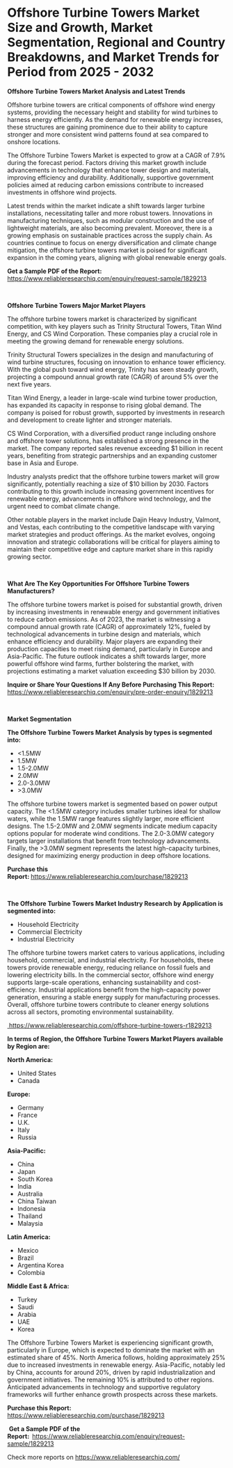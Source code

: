 <p><h1>Offshore Turbine Towers Market Size and Growth, Market Segmentation, Regional and Country Breakdowns, and Market Trends for Period from 2025 -  2032</h1></p><p><strong>Offshore Turbine Towers Market Analysis and Latest Trends</strong></p>
<p><p>Offshore turbine towers are critical components of offshore wind energy systems, providing the necessary height and stability for wind turbines to harness energy efficiently. As the demand for renewable energy increases, these structures are gaining prominence due to their ability to capture stronger and more consistent wind patterns found at sea compared to onshore locations.</p><p>The Offshore Turbine Towers Market is expected to grow at a CAGR of 7.9% during the forecast period. Factors driving this market growth include advancements in technology that enhance tower design and materials, improving efficiency and durability. Additionally, supportive government policies aimed at reducing carbon emissions contribute to increased investments in offshore wind projects.</p><p>Latest trends within the market indicate a shift towards larger turbine installations, necessitating taller and more robust towers. Innovations in manufacturing techniques, such as modular construction and the use of lightweight materials, are also becoming prevalent. Moreover, there is a growing emphasis on sustainable practices across the supply chain. As countries continue to focus on energy diversification and climate change mitigation, the offshore turbine towers market is poised for significant expansion in the coming years, aligning with global renewable energy goals.</p></p>
<p><strong>Get a Sample PDF of the Report:&nbsp;</strong> <a href="https://www.reliableresearchiq.com/enquiry/request-sample/1829213?utm_campaign=2439&utm_medium=2&utm_source=Github&utm_content=ia&utm_term=14022025&utm_id=offshore-turbine-towers">https://www.reliableresearchiq.com/enquiry/request-sample/1829213</a></p>
<p>&nbsp;</p>
<p><strong>Offshore Turbine Towers Major Market Players</strong></p>
<p><p>The offshore turbine towers market is characterized by significant competition, with key players such as Trinity Structural Towers, Titan Wind Energy, and CS Wind Corporation. These companies play a crucial role in meeting the growing demand for renewable energy solutions.</p><p>Trinity Structural Towers specializes in the design and manufacturing of wind turbine structures, focusing on innovation to enhance tower efficiency. With the global push toward wind energy, Trinity has seen steady growth, projecting a compound annual growth rate (CAGR) of around 5% over the next five years.</p><p>Titan Wind Energy, a leader in large-scale wind turbine tower production, has expanded its capacity in response to rising global demand. The company is poised for robust growth, supported by investments in research and development to create lighter and stronger materials.</p><p>CS Wind Corporation, with a diversified product range including onshore and offshore tower solutions, has established a strong presence in the market. The company reported sales revenue exceeding $1 billion in recent years, benefiting from strategic partnerships and an expanding customer base in Asia and Europe.</p><p>Industry analysts predict that the offshore turbine towers market will grow significantly, potentially reaching a size of $10 billion by 2030. Factors contributing to this growth include increasing government incentives for renewable energy, advancements in offshore wind technology, and the urgent need to combat climate change.</p><p>Other notable players in the market include Dajin Heavy Industry, Valmont, and Vestas, each contributing to the competitive landscape with varying market strategies and product offerings. As the market evolves, ongoing innovation and strategic collaborations will be critical for players aiming to maintain their competitive edge and capture market share in this rapidly growing sector.</p></p>
<p>&nbsp;</p>
<p><strong>What Are The Key Opportunities For Offshore Turbine Towers Manufacturers?</strong></p>
<p><p>The offshore turbine towers market is poised for substantial growth, driven by increasing investments in renewable energy and government initiatives to reduce carbon emissions. As of 2023, the market is witnessing a compound annual growth rate (CAGR) of approximately 12%, fueled by technological advancements in turbine design and materials, which enhance efficiency and durability. Major players are expanding their production capacities to meet rising demand, particularly in Europe and Asia-Pacific. The future outlook indicates a shift towards larger, more powerful offshore wind farms, further bolstering the market, with projections estimating a market valuation exceeding $30 billion by 2030.</p></p>
<p><strong>Inquire or Share Your Questions If Any Before Purchasing This Report:</strong> <a href="https://www.reliableresearchiq.com/enquiry/pre-order-enquiry/1829213?utm_campaign=2439&utm_medium=2&utm_source=Github&utm_content=ia&utm_term=14022025&utm_id=offshore-turbine-towers">https://www.reliableresearchiq.com/enquiry/pre-order-enquiry/1829213</a></p>
<p>&nbsp;</p>
<p><strong>Market Segmentation</strong></p>
<p><strong>The Offshore Turbine Towers Market Analysis by types is segmented into:</strong></p>
<p><ul><li><1.5MW</li><li>1.5MW</li><li>1.5-2.0MW</li><li>2.0MW</li><li>2.0-3.0MW</li><li>>3.0MW</li></ul></p>
<p><p>The offshore turbine towers market is segmented based on power output capacity. The <1.5MW category includes smaller turbines ideal for shallow waters, while the 1.5MW range features slightly larger, more efficient designs. The 1.5-2.0MW and 2.0MW segments indicate medium capacity options popular for moderate wind conditions. The 2.0-3.0MW category targets larger installations that benefit from technology advancements. Finally, the >3.0MW segment represents the latest high-capacity turbines, designed for maximizing energy production in deep offshore locations.</p></p>
<p><strong>Purchase this Report:&nbsp;</strong><a href="https://www.reliableresearchiq.com/purchase/1829213?utm_campaign=2439&utm_medium=2&utm_source=Github&utm_content=ia&utm_term=14022025&utm_id=offshore-turbine-towers">https://www.reliableresearchiq.com/purchase/1829213</a></p>
<p>&nbsp;</p>
<p><strong>The Offshore Turbine Towers Market Industry Research by Application is segmented into:</strong></p>
<p><ul><li>Household Electricity</li><li>Commercial Electricity</li><li>Industrial Electricity</li></ul></p>
<p><p>The offshore turbine towers market caters to various applications, including household, commercial, and industrial electricity. For households, these towers provide renewable energy, reducing reliance on fossil fuels and lowering electricity bills. In the commercial sector, offshore wind energy supports large-scale operations, enhancing sustainability and cost-efficiency. Industrial applications benefit from the high-capacity power generation, ensuring a stable energy supply for manufacturing processes. Overall, offshore turbine towers contribute to cleaner energy solutions across all sectors, promoting environmental sustainability.</p></p>
<p><a href="https://www.reliableresearchiq.com/offshore-turbine-towers-r1829213?utm_campaign=2439&utm_medium=2&utm_source=Github&utm_content=ia&utm_term=14022025&utm_id=offshore-turbine-towers">&nbsp;https://www.reliableresearchiq.com/offshore-turbine-towers-r1829213</a></p>
<p><strong>In terms of Region, the Offshore Turbine Towers Market Players available by Region are:</strong></p>
<p>
    <p> <strong> North America: </strong>
        <ul>
            <li>United States</li>
            <li>Canada</li>
        </ul>
        </p> 
    <p> <strong> Europe: </strong>
        <ul>
            <li>Germany</li>
            <li>France</li>
            <li>U.K.</li>
            <li>Italy</li>
            <li>Russia</li>
        </ul>
        </p> 
    <p> <strong> Asia-Pacific: </strong>
        <ul>
            <li>China</li>
            <li>Japan</li>
            <li>South Korea</li>
            <li>India</li>
            <li>Australia</li>
            <li>China Taiwan</li>
            <li>Indonesia</li>
            <li>Thailand</li>
            <li>Malaysia</li>
        </ul>
        </p> 
    <p> <strong> Latin America: </strong>
        <ul>
            <li>Mexico</li>
            <li>Brazil</li>
            <li>Argentina Korea</li>
            <li>Colombia</li>
        </ul>
        </p> 
    <p> <strong> Middle East & Africa: </strong>
        <ul>
            <li>Turkey</li>
            <li>Saudi</li>
            <li>Arabia</li>
            <li>UAE</li>
            <li>Korea</li>
        </ul>
    </p>
    </p>
<p><p>The Offshore Turbine Towers Market is experiencing significant growth, particularly in Europe, which is expected to dominate the market with an estimated share of 45%. North America follows, holding approximately 25% due to increased investments in renewable energy. Asia-Pacific, notably led by China, accounts for around 20%, driven by rapid industrialization and government initiatives. The remaining 10% is attributed to other regions. Anticipated advancements in technology and supportive regulatory frameworks will further enhance growth prospects across these markets.</p></p>
<p><strong>Purchase this Report: </strong><a href="https://www.reliableresearchiq.com/purchase/1829213?utm_campaign=2439&utm_medium=2&utm_source=Github&utm_content=ia&utm_term=14022025&utm_id=offshore-turbine-towers">https://www.reliableresearchiq.com/purchase/1829213</a></p>
<p>&nbsp;<strong>Get a Sample PDF of the Report:&nbsp;&nbsp;</strong><a href="https://www.reliableresearchiq.com/enquiry/request-sample/1829213?utm_campaign=2439&utm_medium=2&utm_source=Github&utm_content=ia&utm_term=14022025&utm_id=offshore-turbine-towers">https://www.reliableresearchiq.com/enquiry/request-sample/1829213</a></p>
<p><strong></strong></p>
<p>Check more reports on <a href="https://www.reliableresearchiq.com/?utm_campaign=2439&utm_medium=2&utm_source=Github&utm_content=ia&utm_term=14022025&utm_id=offshore-turbine-towers">https://www.reliableresearchiq.com/</a></p>